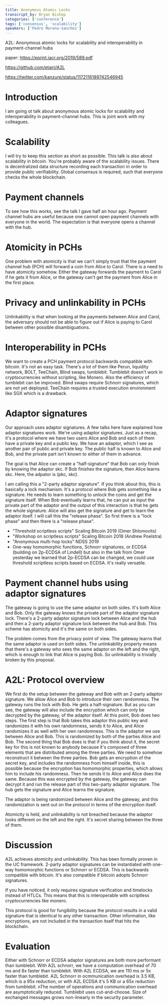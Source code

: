 ```yaml
---
title: Anonymous Atomic Locks
transcript_by: Bryan Bishop
categories: ['conference']
tags: ['consensus', 'scalability']
speakers: ['Pedro Moreno-Sanchez']
---
```


A2L: Anonymous atomic locks for scalability and interoperability in payment-channel hubs

paper: <https://eprint.iacr.org/2019/589.pdf>

<https://github.com/etairi/A2L>

<https://twitter.com/kanzure/status/1172116189742546945>

# Introduction

I am going ot talk about anonymous atomic locks for scalability and interoperability in payment-channel hubs. This is joint work with my colleagues.

# Scalability

I will try to keep this section as short as possible. This talk is also about scalability in bitcoin. You're probably aware of the scalability issues. There is decentralized data structure recording each transaction in order to provide public verifiability. Global consensus is required, such that everyone checks the whole blockchain.

# Payment channels

To see how this works, see the talk I gave half an hour ago. Payment channel hubs are useful because one cannot open payment channels with everyone in the world. The expectation is that everyone opens a channel with the hub.

# Atomicity in PCHs

One problem with atomicity is that we can't simply trust that the payment channel hub (PCH) will forward a coin from Alice to Carol. There is a need to have atomicity somehow. Either the gateway forwards the payment to Carol if he gets it from Alice, or the gateway can't get the payment from Alice in the first place.

# Privacy and unlinkability in PCHs

Unlinkability is that when looking at the payments between Alice and Carol, the adversary should not be able to figure out if Alice is paying to Carol between other possible disambiguations.

# Interoperability in PCHs

We want to create a PCH payment protocol backwards compatible with bitcoin. It's not an easy task. There's a lot of them like Perun, liquidity network, BOLT, TeeChain, Blind swaps, tumblebit. Tumblebit doesn't work in cryptocurrencies without scripting, like Monero. Also the efficiency of tumblebit can be improved. Blind swaps require Schnorr signatures, which are not yet deployed. TeeChain requires a trusted execution environment like SGX which is a drawback.

# Adaptor signatures

Our approach uses adaptor signatures. A few talks here have explained how adaptor signatures work. We're using adaptor signatures. Just as a recap, it's a protocol where we have two users Alice and Bob and each of them have a private key and a public key. We have an adaptor, which I see as another pair of public and private key. The public half is known to Alice and Bob, and the private part isn't known to either of them in advance.

The goal is that Alice can create a "half-signature" that Bob can only finish by knowing the adaptor skc. If Bob finishes the signature, then Alice learns skc. Here, the adpator is (pkc, skc).

I am calling this a "2-party adaptor signature". If you think about this, this is basically a lock mechanism. It's a protocol where Bob gets something like a signature. He needs to learn something to unlock the coins and get the signature itself. When Bob eventually learns that, he can put as input the private part of the adaptor and the output of this interaction is that he gets the whole signature. Alice will also get the signature and get to learn the adaptor itself. I will call this the "release phase". So first there is a "lock phase" and then there is a "release phase".

* "Threshold scriptless scripts" Scaling Bitcoin 2019 (Omer Shlomovits)
* "Workshop on scriptless scripts" Scaling Bitcoin 2018 (Andrew Poelstra)
* "Anonymous multi-hop locks" NDSS 2019
* One-way homomorphic functions, Schnorr signatures, or ECDSA (building on 2p-ECDSA of Lindell) but also in the talk from Omer yesterday we learned that 2p-ECDSA can be changed, we could use threshold scriptless scripts based on ECDSA. It's really versatile.

# Payment channel hubs using adaptor signatures

The gateway is going to use the same adaptor on both sides. It's both Alice and Bob. Only the gateway knows the private part of the adaptor signature lock. There's a 2-party adaptor signature lock between Alice and the hub and then a 2-party adaptor signature lock between the hub and Bob. This scheme has atomicity and it's the same on both sides.

The problem comes from the privacy point of view. The gateway learns that the same adaptor is used on both sides. The unlinkability property means that there's a gateway who sees the same adaptor on the left and the right, which is enough to link that Alice is paying Bob. So unlinkability is trivially broken by this proposal.

# A2L: Protocol overview

We first do the setup between the gateway and Bob with an 2-party adaptor signature. We allow Alice and Bob to introduce their own randomness. The gateway runs the lock with Bob. He gets a half-signature. But as you can see, the gateway will also include the encryption which can only be decrypted by the gateway, of the adaptor itself. At this point, Bob does two steps. The first step is that Bob takes this adaptor this public key and randomizes it with his own randomness, sends it to Alice, and Alice randomizes it as well with her own randomness. This is the adaptor we use between Alice and Bob. This is randomized by both of the parties Alice and Bob. The second thing that Bob does is that if you think about it, the secret key for this is not known to anybody because it's composed of three elements that are distributed among the three parties. We need to somehow reconstruct it between the three parties. Bob gets an encryption of the secret key, and includes the randomness from himself inside, this is possible because the encryption has homomorphic properties, which allows him to include his randomness. Then he sends it to Alice and Alice does the same. Because this was encrypted by the gateway, the gateway can decrypt it and run the release part of this two-party adaptor signature. The hub gets the signature and Alice learns the signature.

The adaptor is being randomized between Alice and the gateway, and this randomization is sent out on the protocol in terms of the encryption itself.

Atomicity is held, and unlinkability is not breached because the adaptor looks different on the left and the right. It's secret sharing between the three of them.

# Discussion

A2L achieves atomicity and unlinkability. This has been formally proven in the UC framework. 2-party adaptor signatures can be instantiated with one-way homomorphic functions or Schnorr or ECDSA. This is backwards compatible with bitcoin. It's also compatible if bitcoin adopts Schnorr signatures.

If you have noticed, it only requires signature verification and timelocks instead of HTLCs. This means that this is interoperable with scriptless cryptocurrencies like monero.

This protocol is good for fungibility because the protocol results in a valid signature that is identical to any other transaction. Other information, like encryptions, are not included in the transaction itself that hits the blockchain.

# Evaluation

Either with Schnorr or ECDSA adaptor signatures are both more performant than tumblebit. With A2L schnorr, we have a computation overhead of 70 ms and 8x faster than tumblebit. With A2L ECDSA, we are 110 ms or 5x faster than tumblebit. A2L Schnorr in ocmmunication overhead is 3.5 KB, which is a 95x reduction, or with A2L ECDSA it's 5 KB or a 65x reduction from tumblebit. nThe number of operations and communication overhead are asymptotically reduced. Tumblebit uses cut-and-choose. Size of exchanged messages grows non-linearly in the security parameter.


